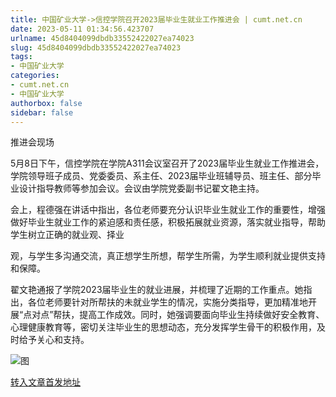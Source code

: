 ```yaml
---
title: 中国矿业大学->信控学院召开2023届毕业生就业工作推进会 | cumt.net.cn
date: 2023-05-11 01:34:56.423707
urlname: 45d8404099dbdb33552422027ea74023
slug: 45d8404099dbdb33552422027ea74023
tags: 
- 中国矿业大学
categories:
- cumt.net.cn
- 中国矿业大学
authorbox: false
sidebar: false
---
```

推进会现场

5月8日下午，信控学院在学院A311会议室召开了2023届毕业生就业工作推进会，学院领导班子成员、党委委员、系主任、2023届毕业班辅导员、班主任、部分毕业设计指导教师等参加会议。会议由学院党委副书记翟文艳主持。

会上，程德强在讲话中指出，各位老师要充分认识毕业生就业工作的重要性，增强做好毕业生就业工作的紧迫感和责任感，积极拓展就业资源，落实就业指导，帮助学生树立正确的就业观、择业
<!--more-->
观，与学生多沟通交流，真正想学生所想，帮学生所需，为学生顺利就业提供支持和保障。

翟文艳通报了学院2023届毕业生的就业进展，并梳理了近期的工作重点。她指出，各位老师要针对所帮扶的未就业学生的情况，实施分类指导，更加精准地开展“点对点”帮扶，提高工作成效。同时，她强调要面向毕业生持续做好安全教育、心理健康教育等，密切关注毕业生的思想动态，充分发挥学生骨干的积极作用，及时给予关心和支持。

![图](https://xwzx.cumt.edu.cn/_upload/article/images/d6/57/fd717e094b8eb110d2d16ffb9ac1/0c562172-8e0a-458e-9b7d-9ed3e2485fcf.png)

[转入文章首发地址](https://xwzx.cumt.edu.cn/da/4e/c523a645710/page.htm)